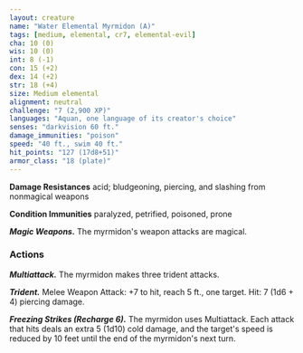 ```yaml
---
layout: creature
name: "Water Elemental Myrmidon (A)"
tags: [medium, elemental, cr7, elemental-evil]
cha: 10 (0)
wis: 10 (0)
int: 8 (-1)
con: 15 (+2)
dex: 14 (+2)
str: 18 (+4)
size: Medium elemental
alignment: neutral
challenge: "7 (2,900 XP)"
languages: "Aquan, one language of its creator's choice"
senses: "darkvision 60 ft."
damage_immunities: "poison"
speed: "40 ft., swim 40 ft."
hit_points: "127 (17d8+51)"
armor_class: "18 (plate)"
---
```


**Damage Resistances** acid; bludgeoning, piercing, and slashing from nonmagical weapons

**Condition Immunities** paralyzed, petrified, poisoned, prone

***Magic Weapons.*** The myrmidon's weapon attacks are magical.

### Actions

***Multiattack.*** The myrmidon makes three trident attacks.

***Trident.*** Melee Weapon Attack: +7 to hit, reach 5 ft., one target. Hit: 7 (1d6 + 4) piercing damage.

***Freezing Strikes (Recharge 6).*** The myrmidon uses Multiattack. Each attack that hits deals an extra 5 (1d10) cold damage, and the target's speed is reduced by 10 feet until the end of the myrmidon's next turn.
